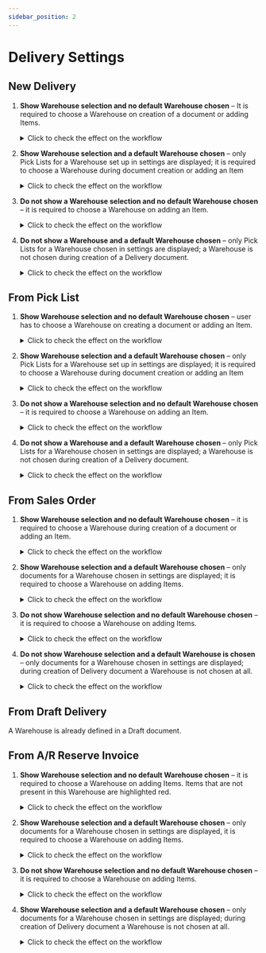 ```yaml
---
sidebar_position: 2
---
```


# Delivery Settings

## New Delivery

1. **Show Warehouse selection and no default Warehouse chosen** – It is required to choose a Warehouse on creation of a document or adding Items.

    <details>
    <summary>Click to check the effect on the workflow</summary>
    <div>
    ![Picklists](./media/delivery-settings/picklists.png) ![Document Details](./media/delivery-settings/document-details.png) ![Warehouse](./media/delivery-settings/warehouse.png) ![New Item](./media/delivery-settings/new-item.png) ![Document Details](./media/delivery-settings/document-details-02.png) ![Quantity](./media/delivery-settings/quantity.png) ![Document Details](./media/delivery-settings/document-details-03.png) ![Remarks](./media/delivery-settings/remarks.png)
    </div>
    </details>

2. **Show Warehouse selection and a default Warehouse chosen** – only Pick Lists for a Warehouse set up in settings are displayed; it is required to choose a Warehouse during document creation or adding an Item

    <details>
    <summary>Click to check the effect on the workflow</summary>
    <div>
    ![Picklists](./media/delivery-settings/picklist-01.png) ![Document Details](./media/delivery-settings/document-details-04.png) ![New Item](./media/delivery-settings/new-item-01.png) ![Document Details](./media/delivery-settings/document-details-05.png) ![Quantity](./media/delivery-settings/quantity-01.png) ![Document Details](./media/delivery-settings/document-details-06.png) ![Remarks](./media/delivery-settings/remarks-01.png)
    </div>
    </details>

3. **Do not show a Warehouse selection and no default Warehouse chosen** – it is required to choose a Warehouse on adding an Item.

    <details>
    <summary>Click to check the effect on the workflow</summary>
    <div>
    ![Picklists](./media/delivery-settings/picklist-02.png) ![Document Details](./media/delivery-settings/document-details-07.png) ![Warehouse](./media/delivery-settings/warehouse-01.png) ![New Item](./media/delivery-settings/new-item-02.png) ![Document Details](./media/delivery-settings/document-details-08.png) ![Quantity](./media/delivery-settings/quantity-02.png) ![Document Details](./media/delivery-settings/document-details-09.png) ![Remarks](./media/delivery-settings/remarks-02.png)
    </div>
    </details>

4. **Do not show a Warehouse and a default Warehouse chosen** – only Pick Lists for a Warehouse chosen in settings are displayed; a Warehouse is not chosen during creation of a Delivery document.

    <details>
    <summary>Click to check the effect on the workflow</summary>
    <div>
    ![Order Selection](./media/delivery-settings/order-selection.png) ![Document Details](./media/delivery-settings/document-details-10.png) ![New Item](./media/delivery-settings/new-item-03.png) ![Document Details](./media/delivery-settings/document-details-11.png) ![Quantity](./media/delivery-settings/quantity-03.png) ![Document Details](./media/delivery-settings/document-details-12.png) ![Remarks](./media/delivery-settings/remarks-03.png)
    </div>
    </details>

## From Pick List

1. **Show Warehouse selection and no default Warehouse chosen** – user has to choose a Warehouse on creating a document or adding an Item.

    <details>
    <summary>Click to check the effect on the workflow</summary>
    <div>
    ![Picklists](./media/delivery-settings/picklist-03.png) ![Document Details](./media/delivery-settings/document-details-13.png) ![Warehouse](./media/delivery-settings/warehouse-02.png) ![New Item](./media/delivery-settings/new-item-04.png) ![Document Details](./media/delivery-settings/document-details-14.png) ![Quantity](./media/delivery-settings/quantity-04.png) ![Document Details](./media/delivery-settings/document-details-15.png) ![Remarks](./media/delivery-settings/remarks-04.png)
    </div>
    </details>

2. **Show Warehouse selection and a default Warehouse chosen** – only Pick Lists for a Warehouse set up in settings are displayed; it is required to choose a Warehouse during document creation or adding an Item

    <details>
    <summary>Click to check the effect on the workflow</summary>
    <div>
    ![Picklists](./media/delivery-settings/picklist-04.png) ![Document Details](./media/delivery-settings/document-details-16.png) ![New Item](./media/delivery-settings/new-item-05.png) ![Document Details](./media/delivery-settings/document-details-17.png) ![Quantity](./media/delivery-settings/quantity-05.png) ![Document Details](./media/delivery-settings/document-details-18.png) ![Remarks](./media/delivery-settings/remarks-05.png)
    </div>
    </details>

3. **Do not show a Warehouse selection and no default Warehouse chosen** – it is required to choose a Warehouse on adding an Item.

    <details>
    <summary>Click to check the effect on the workflow</summary>
    <div>
     ![Picklists](./media/delivery-settings/picklist-05.png) ![Document Details](./media/delivery-settings/document-details-19.png) ![Warehouse](./media/delivery-settings/warehouse-03.png) ![New Item](./media/delivery-settings/new-item-06.png) ![Document Details](./media/delivery-settings/document-details-20.png) ![Quantity](./media/delivery-settings/quantity-06.png) ![Document Details](./media/delivery-settings/document-details-21.png) ![Remarks](./media/delivery-settings/remarks-06.png)
    </div>
    </details>

4. **Do not show a Warehouse and a default Warehouse chosen** – only Pick Lists for a Warehouse chosen in settings are displayed; a Warehouse is not chosen during creation of a Delivery document.

    <details>
    <summary>Click to check the effect on the workflow</summary>
    <div>
     ![Picklists](./media/delivery-settings/picklist-06.png) ![Document Details](./media/delivery-settings/document-details-22.png) ![New Item](./media/delivery-settings/new-item-07.png) ![Document Details](./media/delivery-settings/document-details-23.png) ![Quantity](./media/delivery-settings/quantity-07.png) ![Document Details](./media/delivery-settings/document-details-24.png) ![Remarks](./media/delivery-settings/remarks-07.png)
    </div>
    </details>

## From Sales Order

1. **Show Warehouse selection and no default Warehouse chosen** – it is required to choose a Warehouse during creation of a document or adding an Item.

    <details>
    <summary>Click to check the effect on the workflow</summary>
    <div>
     ![Order Selection](./media/delivery-settings/order-selection-01.png) ![Document Details](./media/delivery-settings/document-details-25.png) ![Warehouse](./media/delivery-settings/warehouse-04.png) ![New Item](./media/delivery-settings/new-item-08.png) ![Document Details](./media/delivery-settings/document-details-26.png) ![Quantity](./media/delivery-settings/quantity-08.png) ![Document Details](./media/delivery-settings/document-details-27.png) ![Remarks](./media/delivery-settings/remarks-08.png)
    </div>
    </details>

2. **Show Warehouse selection and a default Warehouse chosen** – only documents for a Warehouse chosen in settings are displayed; it is required to choose a Warehouse on adding Items.

    <details>
    <summary>Click to check the effect on the workflow</summary>
    <div>
     ![Order Selection](./media/delivery-settings/order-selection-02.png) ![Document Details](./media/delivery-settings/document-details-28.png) ![New Item](./media/delivery-settings/new-item-09.png) ![Document Details](./media/delivery-settings/document-details-29.png) ![Quantity](./media/delivery-settings/quantity-09.png) ![Document Details](./media/delivery-settings/document-details-30.png) ![Remarks](./media/delivery-settings/remarks-09.png)
    </div>
    </details>

3. **Do not show Warehouse selection and no default Warehouse chosen** – it is required to choose a Warehouse on adding Items.

    <details>
    <summary>Click to check the effect on the workflow</summary>
    <div>
     ![Order Selection](./media/delivery-settings/order-selection-03.png) ![Document Details](./media/delivery-settings/document-details-31.png) ![Warehouse](./media/delivery-settings/warehouse-05.png) ![New Item](./media/delivery-settings/new-item-10.png) ![Document Details](./media/delivery-settings/document-details-32.png) ![Quantity](./media/delivery-settings/quantity-10.png) ![Document Details](./media/delivery-settings/document-details-33.png) ![Remarks](./media/delivery-settings/remarks-10.png)
    </div>
    </details>

4. **Do not show Warehouse selection and a default Warehouse is chosen** – only documents for a Warehouse chosen in settings are displayed; during creation of Delivery document a Warehouse is not chosen at all.

    <details>
    <summary>Click to check the effect on the workflow</summary>
    <div>
     ![Order Selection](./media/delivery-settings/order-selection-04.png) ![Document Details](./media/delivery-settings/document-details-34.png) ![New Item](./media/delivery-settings/new-item-11.png) ![Document Details](./media/delivery-settings/document-details-35.png) ![Quantity](./media/delivery-settings/quantity-11.png) ![Document Details](./media/delivery-settings/document-details-36.png) ![Remarks](./media/delivery-settings/remarks-11.png)
    </div>
    </details>

## From Draft Delivery

A Warehouse is already defined in a Draft document.

## From A/R Reserve Invoice

1. **Show Warehouse selection and no default Warehouse chosen** – it is required to choose a Warehouse on adding Items. Items that are not present in this Warehouse are highlighted red.

    <details>
    <summary>Click to check the effect on the workflow</summary>
    <div>
    ![Reserve Invoice](./media/delivery-settings/reserve-invoice.png) ![Document Details](./media/delivery-settings/document-details-37.png) ![Warehouse](./media/delivery-settings/warehouse-06.png) ![New Item](./media/delivery-settings/new-item-12.png) ![Document Details](./media/delivery-settings/document-details-38.png) ![Quantity](./media/delivery-settings/quantity-12.png) ![Document Details](./media/delivery-settings/document-details-39.png) ![Remarks](./media/delivery-settings/remarks-11.png)
    </div>
    </details>

2. **Show Warehouse selection and a default Warehouse chosen** – only documents for a Warehouse chosen in settings are displayed, it is required to choose a Warehouse on adding Items.

    <details>
    <summary>Click to check the effect on the workflow</summary>
    <div>
    ![Reserve Invoice](./media/delivery-settings/reserve-invoice-01.png) ![Document Details](./media/delivery-settings/document-details-40.png) ![New Item](./media/delivery-settings/new-item-13.png) ![Document Details](./media/delivery-settings/document-details-41.png) ![Quantity](./media/delivery-settings/quantity-13.png) ![Document Details](./media/delivery-settings/document-details-42.png) ![Remarks](./media/delivery-settings/remarks-13.png)
    </div>
    </details>

3. **Do not show Warehouse selection and no default Warehouse chosen** – it is required to choose a Warehouse on adding Items.

    <details>
    <summary>Click to check the effect on the workflow</summary>
    <div>
    ![Reserve Invoice](./media/delivery-settings/reserve-invoice-03.png) ![Document Details](./media/delivery-settings/document-details-43.png) ![Warehouse](./media/delivery-settings/warehouse-07.png) ![New Item](./media/delivery-settings/new-item-14.png) ![Document Details](./media/delivery-settings/document-details-44.png) ![Quantity](./media/delivery-settings/quantity-14.png) ![Document Details](./media/delivery-settings/document-details-45.png) ![Remarks](./media/delivery-settings/remarks-14.png)
    </div>
    </details>

4. **Show Warehouse selection and a default Warehouse chosen** – only documents for a Warehouse chosen in settings are displayed; during creation of Delivery document a Warehouse is not chosen at all.

    <details>
    <summary>Click to check the effect on the workflow</summary>
    <div>
    ![Reserve Invoice](./media/delivery-settings/reserve-invoice-04.png) ![Document Details](./media/delivery-settings/document-details-46.png) ![New Item](./media/delivery-settings/new-item-15.png) ![Document Details](./media/delivery-settings/document-details-47.png) ![Quantity](./media/delivery-settings/quantity-15.png) ![Document Details](./media/delivery-settings/document-details-48.png) ![Remarks](./media/delivery-settings/remarks-15.png)
    </div>
    </details>

